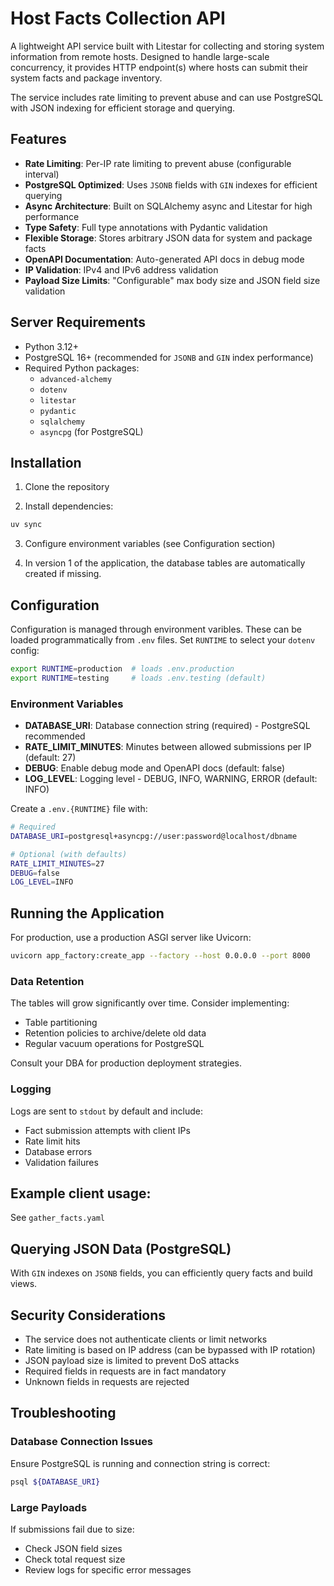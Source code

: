 # Host Facts Collection API

A lightweight API service built with Litestar for collecting and storing system information from remote hosts. Designed to handle large-scale concurrency, it provides HTTP endpoint(s) where hosts can submit their system facts and package inventory.

The service includes rate limiting to prevent abuse and can use PostgreSQL with JSON indexing for efficient storage and querying.

## Features

- **Rate Limiting**: Per-IP rate limiting to prevent abuse (configurable interval)
- **PostgreSQL Optimized**: Uses `JSONB` fields with `GIN` indexes for efficient querying
- **Async Architecture**: Built on SQLAlchemy async and Litestar for high performance
- **Type Safety**: Full type annotations with Pydantic validation
- **Flexible Storage**: Stores arbitrary JSON data for system and package facts
- **OpenAPI Documentation**: Auto-generated API docs in debug mode
- **IP Validation**: IPv4 and IPv6 address validation
- **Payload Size Limits**: "Configurable" max body size and JSON field size validation

## Server Requirements

- Python 3.12+
- PostgreSQL 16+ (recommended for `JSONB` and `GIN` index performance)
- Required Python packages:
  - `advanced-alchemy`
  - `dotenv`
  - `litestar`
  - `pydantic`
  - `sqlalchemy`
  - `asyncpg` (for PostgreSQL)

## Installation

1. Clone the repository

2. Install dependencies:

```bash
uv sync
```

3. Configure environment variables (see Configuration section)

4. In version 1 of the application, the database tables are automatically created if missing.

## Configuration

Configuration is managed through environment varibles. These can be loaded programmatically from `.env` files. Set `RUNTIME` to select your `dotenv` config:

```bash
export RUNTIME=production  # loads .env.production
export RUNTIME=testing     # loads .env.testing (default)
```

### Environment Variables

- **DATABASE_URI**: Database connection string (required) - PostgreSQL recommended
- **RATE_LIMIT_MINUTES**: Minutes between allowed submissions per IP (default: 27)
- **DEBUG**: Enable debug mode and OpenAPI docs (default: false)
- **LOG_LEVEL**: Logging level - DEBUG, INFO, WARNING, ERROR (default: INFO)

Create a `.env.{RUNTIME}` file with:

```bash
# Required
DATABASE_URI=postgresql+asyncpg://user:password@localhost/dbname

# Optional (with defaults)
RATE_LIMIT_MINUTES=27
DEBUG=false
LOG_LEVEL=INFO
```

## Running the Application

For production, use a production ASGI server like Uvicorn:

```bash
uvicorn app_factory:create_app --factory --host 0.0.0.0 --port 8000
```

### Data Retention

The tables will grow significantly over time. Consider implementing:

- Table partitioning
- Retention policies to archive/delete old data
- Regular vacuum operations for PostgreSQL

Consult your DBA for production deployment strategies.

### Logging

Logs are sent to `stdout` by default and include:

- Fact submission attempts with client IPs
- Rate limit hits
- Database errors
- Validation failures

## Example client usage:

See `gather_facts.yaml`

## Querying JSON Data (PostgreSQL)

With `GIN` indexes on `JSONB` fields, you can efficiently query facts and build views.

## Security Considerations

- The service does not authenticate clients or limit networks
- Rate limiting is based on IP address (can be bypassed with IP rotation)
- JSON payload size is limited to prevent DoS attacks
- Required fields in requests are in fact mandatory
- Unknown fields in requests are rejected

## Troubleshooting

### Database Connection Issues

Ensure PostgreSQL is running and connection string is correct:

```bash
psql ${DATABASE_URI}
```

### Large Payloads

If submissions fail due to size:

- Check JSON field sizes
- Check total request size
- Review logs for specific error messages
